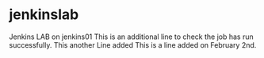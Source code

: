 # jenkinslab
Jenkins LAB on jenkins01
This is an additional line to check the job has run successfully.
This another Line added
This is a line added on February 2nd. 
